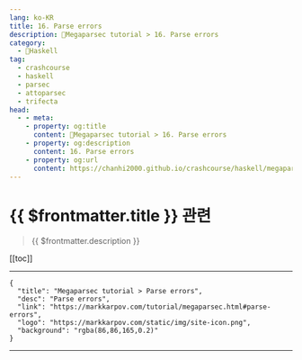 ```yaml
---
lang: ko-KR
title: 16. Parse errors
description: 🐑Megaparsec tutorial > 16. Parse errors
category:
  - 🐑Haskell
tag: 
  - crashcourse
  - haskell
  - parsec
  - attoparsec
  - trifecta
head:
  - - meta:
    - property: og:title
      content: 🐑Megaparsec tutorial > 16. Parse errors
    - property: og:description
      content: 16. Parse errors
    - property: og:url
      content: https://chanhi2000.github.io/crashcourse/haskell/megaparsec/16.html
---
```


# {{ $frontmatter.title }} 관련

> {{ $frontmatter.description }}

[[toc]]

---

```component VPCard
{
  "title": "Megaparsec tutorial > Parse errors",
  "desc": "Parse errors",
  "link": "https://markkarpov.com/tutorial/megaparsec.html#parse-errors",
  "logo": "https://markkarpov.com/static/img/site-icon.png",
  "background": "rgba(86,86,165,0.2)"
}
```

---

<TagLinks />